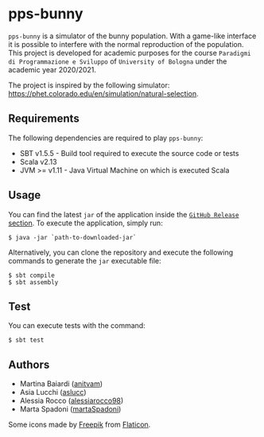 # pps-bunny
`pps-bunny` is a simulator of the bunny population. With a game-like interface it is possible to interfere with the normal reproduction of the population. This project is developed for academic purposes for the course `Paradigmi di Programmazione e Sviluppo` of `University of Bologna` under the academic year 2020/2021.

The project is inspired by the following simulator: https://phet.colorado.edu/en/simulation/natural-selection.

## Requirements
The following dependencies are required to play `pps-bunny`:
- SBT v1.5.5 - Build tool required to execute the source code or tests
- Scala v2.13
- JVM >= v1.11 - Java Virtual Machine on which is executed Scala

## Usage
You can find the latest `jar` of the application inside the [`GitHub Release` section](https://github.com/anitvam/pps-bunny/releases).
To execute the application, simply run:
```
$ java -jar `path-to-downloaded-jar`
```

Alternatively, you can clone the repository and execute the following commands to generate the `jar` executable file:
```
$ sbt compile
$ sbt assembly
```

## Test
You can execute tests with the command:
```
$ sbt test
```

## Authors
- Martina Baiardi ([anitvam](https://github.com/anitvam))
- Asia Lucchi ([aslucc](https://github.com/aslucc))
- Alessia Rocco ([alessiarocco98](https://github.com/alessiarocco98))
- Marta Spadoni ([martaSpadoni](https://github.com/martaSpadoni))


Some icons made by [Freepik](https://www.freepik.com") from [Flaticon](https://www.flaticon.com/).
